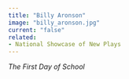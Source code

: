 ```yaml
---
title: "Billy Aronson"
image: "billy_aronson.jpg"
current: "false"
related:
- National Showcase of New Plays
---
```


*The First Day of School*

